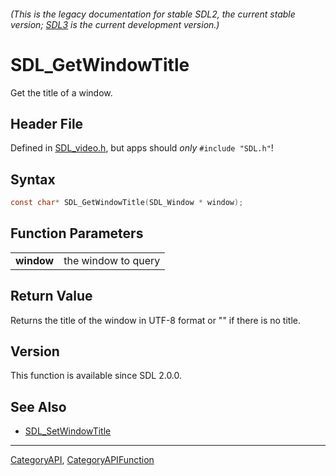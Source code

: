 ###### (This is the legacy documentation for stable SDL2, the current stable version; [SDL3](https://wiki.libsdl.org/SDL3/) is the current development version.)
# SDL_GetWindowTitle

Get the title of a window.

## Header File

Defined in [SDL_video.h](https://github.com/libsdl-org/SDL/blob/SDL2/include/SDL_video.h), but apps should _only_ `#include "SDL.h"`!

## Syntax

```c
const char* SDL_GetWindowTitle(SDL_Window * window);

```

## Function Parameters

|                |                     |
| -------------- | ------------------- |
| **window**     | the window to query |

## Return Value

Returns the title of the window in UTF-8 format or "" if there is no title.

## Version

This function is available since SDL 2.0.0.

## See Also

* [SDL_SetWindowTitle](SDL_SetWindowTitle)

----
[CategoryAPI](CategoryAPI), [CategoryAPIFunction](CategoryAPIFunction)

